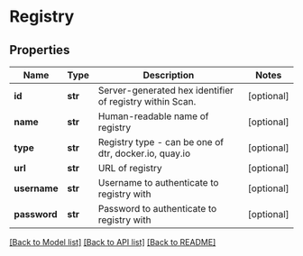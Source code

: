 # Registry

## Properties
Name | Type | Description | Notes
------------ | ------------- | ------------- | -------------
**id** | **str** | Server-generated hex identifier of registry within Scan. | [optional] 
**name** | **str** | Human-readable name of registry | [optional] 
**type** | **str** | Registry type - can be one of dtr, docker.io, quay.io | [optional] 
**url** | **str** | URL of registry | [optional] 
**username** | **str** | Username to authenticate to registry with | [optional] 
**password** | **str** | Password to authenticate to registry with | [optional] 

[[Back to Model list]](../README.md#documentation-for-models) [[Back to API list]](../README.md#documentation-for-api-endpoints) [[Back to README]](../README.md)


